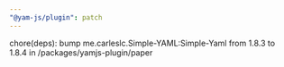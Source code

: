 ```yaml
---
"@yam-js/plugin": patch
---
```


chore(deps): bump me.carleslc.Simple-YAML:Simple-Yaml from 1.8.3 to 1.8.4 in /packages/yamjs-plugin/paper
